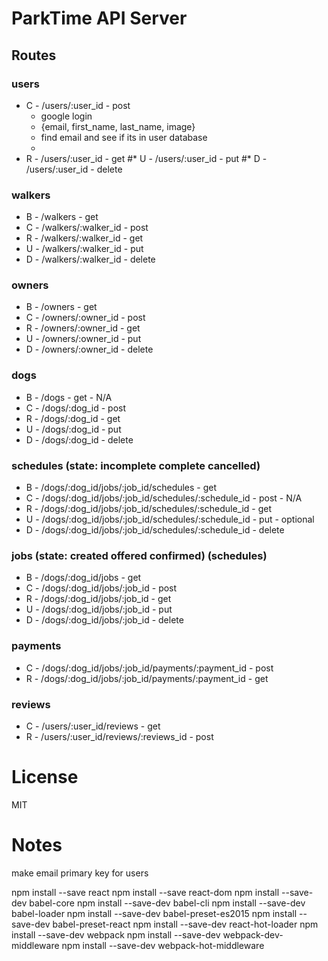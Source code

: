 # ParkTime API Server

## Routes

### users
* C - /users/:user_id - post
    - google login
    - {email, first_name, last_name, image}
    - find email and see if its in user database
    - 
* R - /users/:user_id - get
#* U - /users/:user_id - put
#* D - /users/:user_id - delete

### walkers
* B - /walkers - get
* C - /walkers/:walker_id - post
* R - /walkers/:walker_id - get
* U - /walkers/:walker_id - put
* D - /walkers/:walker_id - delete

### owners 
* B - /owners - get
* C - /owners/:owner_id - post
* R - /owners/:owner_id - get
* U - /owners/:owner_id - put
* D - /owners/:owner_id - delete

### dogs
* B - /dogs - get - N/A
* C - /dogs/:dog_id - post
* R - /dogs/:dog_id - get
* U - /dogs/:dog_id - put
* D - /dogs/:dog_id - delete

### schedules (state: incomplete complete cancelled)
* B - /dogs/:dog_id/jobs/:job_id/schedules - get
* C - /dogs/:dog_id/jobs/:job_id/schedules/:schedule_id - post - N/A
* R - /dogs/:dog_id/jobs/:job_id/schedules/:schedule_id - get
* U - /dogs/:dog_id/jobs/:job_id/schedules/:schedule_id - put - optional
* D - /dogs/:dog_id/jobs/:job_id/schedules/:schedule_id - delete

### jobs (state: created offered confirmed) (schedules)
* B - /dogs/:dog_id/jobs - get 
* C - /dogs/:dog_id/jobs/:job_id - post 
* R - /dogs/:dog_id/jobs/:job_id - get
* U - /dogs/:dog_id/jobs/:job_id - put
* D - /dogs/:dog_id/jobs/:job_id - delete

### payments
* C - /dogs/:dog_id/jobs/:job_id/payments/:payment_id - post 
* R - /dogs/:dog_id/jobs/:job_id/payments/:payment_id - get 

### reviews
* C - /users/:user_id/reviews - get
* R - /users/:user_id/reviews/:reviews_id - post

# License

MIT

# Notes

make email primary key for users


npm install --save react
npm install --save react-dom
npm install --save-dev babel-core
npm install --save-dev babel-cli
npm install --save-dev babel-loader
npm install --save-dev babel-preset-es2015
npm install --save-dev babel-preset-react
npm install --save-dev react-hot-loader
npm install --save-dev webpack
npm install --save-dev webpack-dev-middleware
npm install --save-dev webpack-hot-middleware